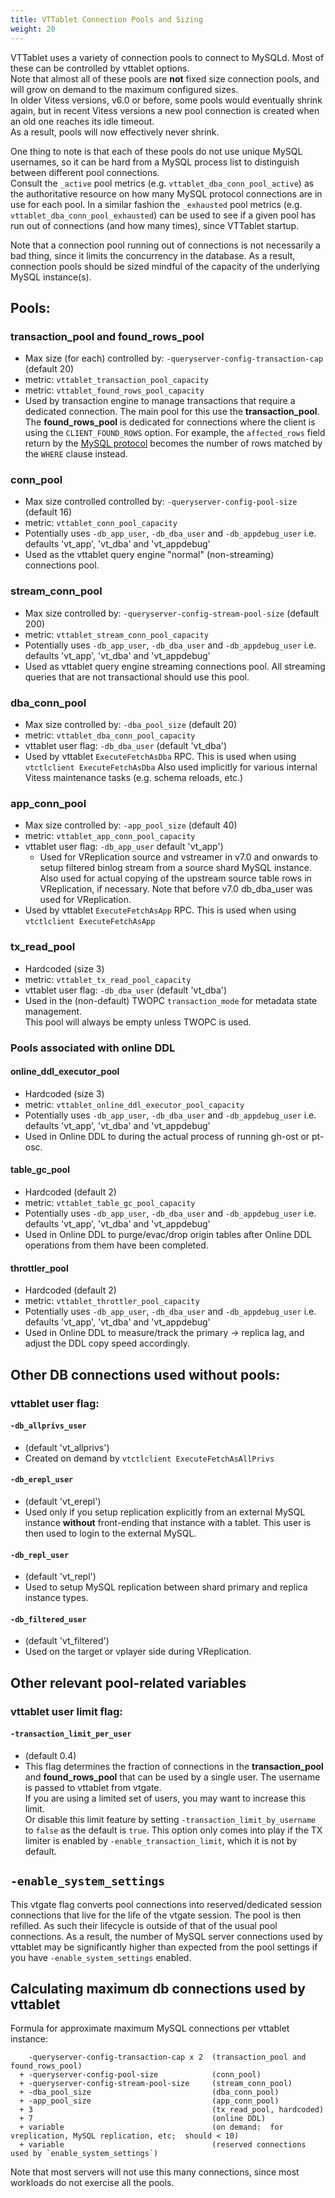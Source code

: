 ```yaml
---
title: VTTablet Connection Pools and Sizing
weight: 20
---
```


VTTablet uses a variety of connection pools to connect to MySQLd. 
Most of these can be controlled by vttablet options.  
Note that almost all of these pools are **not** fixed size connection pools, and will grow on demand to the maximum configured sizes.  
In older Vitess versions, v6.0 or before, some pools would eventually shrink again, but in recent Vitess versions a new pool connection is created when an old one reaches its idle timeout.  
As a result, pools will now effectively never shrink.

One thing to note is that each of these pools do not use unique MySQL usernames, so it can be hard from a MySQL process list to distinguish between different pool connections.  
Consult the `_active` pool metrics (e.g. `vttablet_dba_conn_pool_active`) as the authoritative resource on how many MySQL protocol connections are in use for each pool. 
In a similar fashion the `_exhausted` pool metrics (e.g. `vttablet_dba_conn_pool_exhausted`) can be used to see if a given pool has run out of connections (and how many times), since VTTablet startup.

Note that a connection pool running out of connections is not necessarily a bad thing, since it limits the concurrency in the database. 
As a result, connection pools should be sized mindful of the capacity of the underlying MySQL instance(s).

## Pools:

### transaction_pool and found_rows_pool

  * Max size (for each) controlled by:  `-queryserver-config-transaction-cap` (default 20)
  * metric:  `vttablet_transaction_pool_capacity`
  * metric:  `vttablet_found_rows_pool_capacity`
  * Used by transaction engine to manage transactions that require a dedicated connection. 
  The main pool for this use the **transaction_pool**. 
  The **found_rows_pool** is dedicated for connections where the client is using the `CLIENT_FOUND_ROWS` option. 
  For example, the `affected_rows` field return by the [MySQL protocol](https://dev.mysql.com/doc/internals/en/packet-OK_Packet.html) becomes the number of rows matched by the `WHERE` clause instead.

### conn_pool

  * Max size controlled controlled by:  `-queryserver-config-pool-size` (default 16)
  * metric:  `vttablet_conn_pool_capacity`
  * Potentially uses `-db_app_user`, `-db_dba_user` and `-db_appdebug_user` i.e. defaults 'vt_app', 'vt_dba' and 'vt_appdebug'
  * Used as the vttablet query engine "normal" (non-streaming) connections pool.

### stream_conn_pool

  * Max size controlled by:  `-queryserver-config-stream-pool-size` (default 200)
  * metric:  `vttablet_stream_conn_pool_capacity`
  * Potentially uses `-db_app_user`, `-db_dba_user` and `-db_appdebug_user`
    i.e. defaults 'vt_app', 'vt_dba' and 'vt_appdebug'
  * Used as vttablet query engine streaming connections pool. All streaming queries that are not transactional should use this pool.

### dba_conn_pool

  * Max size controlled by:  `-dba_pool_size` (default 20)
  * metric:  `vttablet_dba_conn_pool_capacity`
  * vttablet user flag:  `-db_dba_user` (default 'vt_dba')
  * Used by vttablet `ExecuteFetchAsDba` RPC. This is used when using `vtctlclient ExecuteFetchAsDba` 
  Also used implicitly for various internal Vitess maintenance tasks (e.g. schema reloads, etc.)

### app_conn_pool

  * Max size controlled by:  `-app_pool_size` (default 40)
  * metric:  `vttablet_app_conn_pool_capacity`
  * vttablet user flag:  `-db_app_user` default 'vt_app')
  	* Used for VReplication source and vstreamer in v7.0 and onwards to setup filtered binlog stream from a source shard MySQL instance. Also used for actual copying of the upstream source table rows in VReplication, if necessary. Note that before v7.0 db_dba_user was used for VReplication.
  * Used by vttablet `ExecuteFetchAsApp` RPC. This is used when using `vtctlclient ExecuteFetchAsApp`

### tx_read_pool

 * Hardcoded (size 3)
 * metric:  `vttablet_tx_read_pool_capacity`
 * vttablet user flag:  `-db_dba_user` (default 'vt_dba')
 * Used in the (non-default) TWOPC `transaction_mode` for metadata state management.  
  This pool will always be empty unless TWOPC is used.

### Pools associated with online DDL
  
#### online_ddl_executor_pool

 * Hardcoded (size 3)
 * metric:  `vttablet_online_ddl_executor_pool_capacity`
 * Potentially uses `-db_app_user`, `-db_dba_user` and `-db_appdebug_user` i.e. defaults 'vt_app', 'vt_dba' and 'vt_appdebug'
 * Used in Online DDL to during the actual process of running gh-ost or pt-osc.

#### table_gc_pool

 * Hardcoded (default 2)
 * metric:  `vttablet_table_gc_pool_capacity`
 * Potentially uses `-db_app_user`, `-db_dba_user` and `-db_appdebug_user` i.e. defaults 'vt_app', 'vt_dba' and 'vt_appdebug'
 * Used in Online DDL to purge/evac/drop origin tables after Online DDL operations from them have been completed.

#### throttler_pool

 * Hardcoded (default 2)
 * metric:  `vttablet_throttler_pool_capacity`
 * Potentially uses `-db_app_user`, `-db_dba_user` and `-db_appdebug_user` i.e. defaults 'vt_app', 'vt_dba' and 'vt_appdebug'
 * Used in Online DDL to measure/track the primary -> replica lag, and adjust the DDL copy speed accordingly.

## Other DB connections used without pools:

### vttablet user flag:

#### `-db_allprivs_user` 

 * (default 'vt_allprivs')
 * Created on demand by `vtctlclient ExecuteFetchAsAllPrivs`

#### `-db_erepl_user` 
                               
 * (default 'vt_erepl')
 * Used only if you setup replication explicitly from an external MySQL instance **without** front-ending that instance with a tablet. 
 This user is then used to login to the external MySQL.

#### `-db_repl_user` 
                                
 * (default 'vt_repl')
 * Used to setup MySQL replication between shard primary and replica instance types.

#### `-db_filtered_user`
                             
 * (default 'vt_filtered')
 * Used on the target or vplayer side during VReplication.

## Other relevant pool-related variables

### vttablet user limit flag:

#### `-transaction_limit_per_user` 
            
 * (default 0.4)
 * This flag determines the fraction of connections in the **transaction_pool** and **found_rows_pool** that can be used by a single user. 
 The username is passed to vttablet from vtgate.  
 If you are using a limited set of users, you may want to increase this limit.  
 Or disable this limit feature by setting `-transaction_limit_by_username` to `false` as the default is `true`.
 This option only comes into play if the TX limiter is enabled by `-enable_transaction_limit`, which it is not by default.
 
 ## `-enable_system_settings`

This vtgate flag converts pool connections into reserved/dedicated session
connections that live for the life of the vtgate session.  The pool is then
refilled.  As such their lifecycle is outside of that of the usual pool
connections. As a result, the number of MySQL server connections used by
vttablet may be significantly higher than expected from the pool settings if
you have `-enable_system_settings` enabled.

## Calculating maximum db connections used by vttablet

Formula for approximate maximum MySQL connections per vttablet instance:
```
    -queryserver-config-transaction-cap x 2  (transaction_pool and found_rows_pool)
  + -queryserver-config-pool-size            (conn_pool)
  + -queryserver-config-stream-pool-size     (stream_conn_pool)
  + -dba_pool_size                           (dba_conn_pool)
  + -app_pool_size                           (app_conn_pool)
  + 3                                        (tx_read_pool, hardcoded)
  + 7                                        (online DDL)
  + variable                                 (on demand:  for vreplication, MySQL replication, etc;  should < 10)
  + variable                                 (reserved connections used by `enable_system_settings`)
```

Note that most servers will not use this many connections, since most
workloads do not exercise all the pools.
   